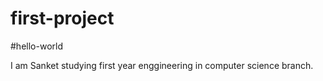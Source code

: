 # first-project

#hello-world

I am Sanket studying first year enggineering in computer science branch.
